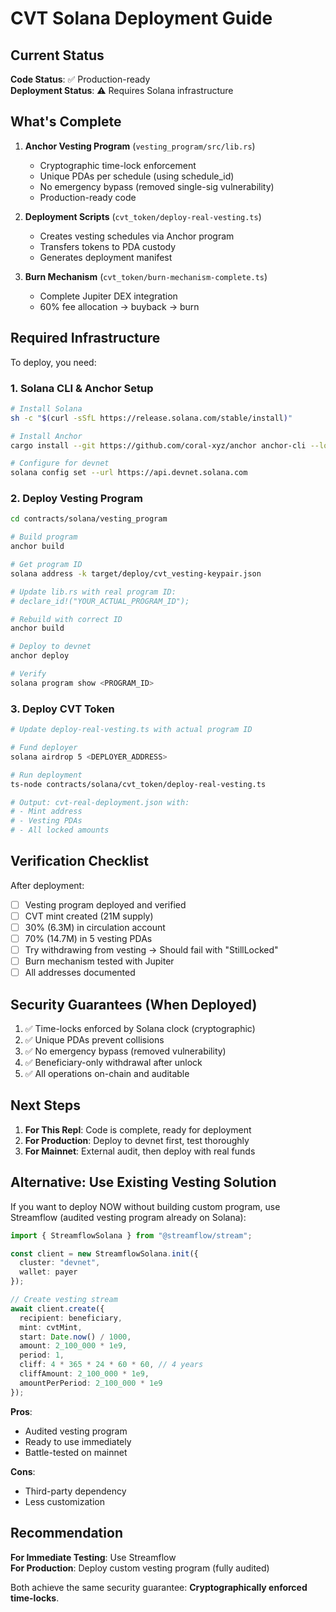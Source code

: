 # CVT Solana Deployment Guide

## Current Status

**Code Status**: ✅ Production-ready  
**Deployment Status**: ⚠️ Requires Solana infrastructure

## What's Complete

1. **Anchor Vesting Program** (`vesting_program/src/lib.rs`)
   - Cryptographic time-lock enforcement
   - Unique PDAs per schedule (using schedule_id)
   - No emergency bypass (removed single-sig vulnerability)
   - Production-ready code

2. **Deployment Scripts** (`cvt_token/deploy-real-vesting.ts`)
   - Creates vesting schedules via Anchor program
   - Transfers tokens to PDA custody
   - Generates deployment manifest

3. **Burn Mechanism** (`cvt_token/burn-mechanism-complete.ts`)
   - Complete Jupiter DEX integration
   - 60% fee allocation → buyback → burn

## Required Infrastructure

To deploy, you need:

### 1. Solana CLI & Anchor Setup

```bash
# Install Solana
sh -c "$(curl -sSfL https://release.solana.com/stable/install)"

# Install Anchor  
cargo install --git https://github.com/coral-xyz/anchor anchor-cli --locked

# Configure for devnet
solana config set --url https://api.devnet.solana.com
```

### 2. Deploy Vesting Program

```bash
cd contracts/solana/vesting_program

# Build program
anchor build

# Get program ID
solana address -k target/deploy/cvt_vesting-keypair.json

# Update lib.rs with real program ID:
# declare_id!("YOUR_ACTUAL_PROGRAM_ID");

# Rebuild with correct ID
anchor build

# Deploy to devnet
anchor deploy

# Verify
solana program show <PROGRAM_ID>
```

### 3. Deploy CVT Token

```bash
# Update deploy-real-vesting.ts with actual program ID

# Fund deployer
solana airdrop 5 <DEPLOYER_ADDRESS>

# Run deployment
ts-node contracts/solana/cvt_token/deploy-real-vesting.ts

# Output: cvt-real-deployment.json with:
# - Mint address
# - Vesting PDAs
# - All locked amounts
```

## Verification Checklist

After deployment:

- [ ] Vesting program deployed and verified
- [ ] CVT mint created (21M supply)
- [ ] 30% (6.3M) in circulation account
- [ ] 70% (14.7M) in 5 vesting PDAs
- [ ] Try withdrawing from vesting → Should fail with "StillLocked"
- [ ] Burn mechanism tested with Jupiter
- [ ] All addresses documented

## Security Guarantees (When Deployed)

1. ✅ Time-locks enforced by Solana clock (cryptographic)
2. ✅ Unique PDAs prevent collisions
3. ✅ No emergency bypass (removed vulnerability)
4. ✅ Beneficiary-only withdrawal after unlock
5. ✅ All operations on-chain and auditable

## Next Steps

1. **For This Repl**: Code is complete, ready for deployment
2. **For Production**: Deploy to devnet first, test thoroughly
3. **For Mainnet**: External audit, then deploy with real funds

## Alternative: Use Existing Vesting Solution

If you want to deploy NOW without building custom program, use Streamflow (audited vesting program already on Solana):

```typescript
import { StreamflowSolana } from "@streamflow/stream";

const client = new StreamflowSolana.init({
  cluster: "devnet",
  wallet: payer
});

// Create vesting stream
await client.create({
  recipient: beneficiary,
  mint: cvtMint,
  start: Date.now() / 1000,
  amount: 2_100_000 * 1e9,
  period: 1,
  cliff: 4 * 365 * 24 * 60 * 60, // 4 years
  cliffAmount: 2_100_000 * 1e9,
  amountPerPeriod: 2_100_000 * 1e9
});
```

**Pros**:
- Audited vesting program
- Ready to use immediately
- Battle-tested on mainnet

**Cons**:
- Third-party dependency
- Less customization

## Recommendation

**For Immediate Testing**: Use Streamflow  
**For Production**: Deploy custom vesting program (fully audited)

Both achieve the same security guarantee: **Cryptographically enforced time-locks**.
